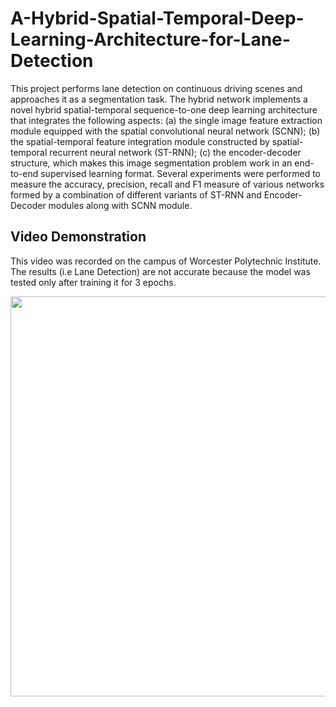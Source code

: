 # A-Hybrid-Spatial-Temporal-Deep-Learning-Architecture-for-Lane-Detection

This project performs lane detection on continuous driving scenes and approaches it as a segmentation task. The hybrid network implements a novel hybrid spatial-temporal sequence-to-one deep learning architecture that integrates the following aspects: (a) the single image feature extraction module equipped with the spatial convolutional neural network (SCNN); (b) the spatial-temporal feature integration module constructed by spatial-temporal recurrent neural network (ST-RNN); (c) the encoder-decoder structure, which makes this image segmentation problem work in an end-to-end supervised learning format. Several experiments were performed to measure the accuracy, precision, recall and F1 measure of various networks formed by a combination of different variants of ST-RNN and Encoder-Decoder modules along with SCNN module.

## Video Demonstration

This video was recorded on the campus of Worcester Polytechnic Institute. The results (i.e Lane Detection) are not accurate because the model was tested only after training it for 3 epochs. 

<img src="images/gitup.gif" width="640"> 
